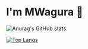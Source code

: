 # I'm MWagura 👋

![Anurag's GitHub stats](https://github-readme-stats-liard-mu-40.vercel.app/api?username=MaryWagura&show_icons=true&theme=radical)

[![Top Langs](https://github-readme-stats-liard-mu-40.vercel.app/api/top-langs/?username=MaryWagura)](https://github.com/MaryWagura/github-readme-stats)
